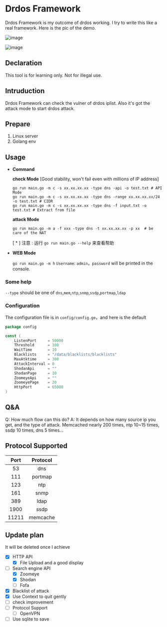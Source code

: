 # Drdos Framework

Drdos Framework is my outcome of drdos working. I try to write this like a real framework. Here is the pic of the demo.

![image](https://github.com/chriskaliX/drdos-framework/blob/master/imgs/demo.png)

![image](https://github.com/chriskaliX/drdos-framework/blob/master/imgs/web.png)

## Declaration

This tool is for learning only. Not for illegal use.

## Intruduction

Drdos Framework can check the vulner of drdos iplist. Also it's got the attack mode to start drdos attack.

## Prepare

1. Linux server
2. Golang env

## Usage

- **Command**

    **check Mode** [Good stability, won't fail even with millions of IP address]

    ```shell
    go run main.go -m c -s xx.xx.xx.xx -type dns -api -o test.txt # API Mode
    go run main.go -m c -s xx.xx.xx.xx -type dns -range xx.xx.xx.xx/24 -o test.txt # CIDR
    go run main.go -m c -s xx.xx.xx.xx -type dns -f input.txt -o test.txt # Extract from file
    ```

    **attack Mode**

    ```shell
    go run main.go -m a -f xxx -type dns -t xx.xx.xx.xx -p xx  # be care of the NAT
    ```

    [ * ] 注意 : 运行 `go run main.go --help` 来查看帮助
- **WEB Mode**

    `go run main.go -m h` `Username`: `admin`，`password` will be printed in the console.

### Some help

`--type` should be one of `dns`,`mem`,`ntp`,`snmp`,`ssdp`,`portmap`,`ldap`

### Configuration

The configuration file is in `config/config.go`，and here is the default

```go
package config

const (
    ListenPort     = 50000
    Threshold      = 100
    WaitTime       = 10
    Blacklists     = "/data/blacklists/blacklists"
    MaxAtktime     = 300
    AttackInterval = 0
    ShodanApi      = ""
    ShodanPage     = 10
    ZoomeyeApi     = ""
    ZoomeyePage    = 20
    HttpPort       = 65000
)
```

## Q&A

Q: How much flow can this do?
A: It depends on how many source ip you get, and the type of attack. Memcached nearly 200 times, ntp 10~15 times, ssdp 10 times, dns 5 times...

## Protocol Supported

|Port|Protocol|
|:-:|:-:|
|53|dns|
|111|portmap|
|123|ntp|
|161|snmp|
|389|ldap|
|1900|ssdp|
|11211|memcache|

## Update plan

It will be deleted once I achieve

- [x] HTTP API
  - [x] File Upload and a good display
- [ ] Search engine API
  - [x] Zoomeye
  - [x] Shodan
  - [ ] Fofa
- [x] Blacklist of attack
- [x] Use Context to quit gently
- [ ] check improvement
- [ ] Protocol Support
  - [ ] OpenVPN
- [ ] Use sqlite to save
